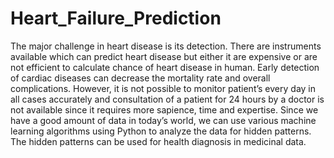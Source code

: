 # Heart_Failure_Prediction
The major challenge in heart disease is its detection. There are instruments available which can predict heart disease but either it are expensive or are not efficient to calculate chance of heart disease in human. Early detection of cardiac diseases can decrease the mortality rate and overall complications. However, it is not possible to monitor patient’s every day in all cases accurately and consultation of a patient for 24 hours by a doctor is not available since it requires more sapience, time and expertise. Since we have a good amount of data in today’s world, we can use various machine learning algorithms using Python to analyze the data for hidden patterns. The hidden patterns can be used for health diagnosis in medicinal data.
